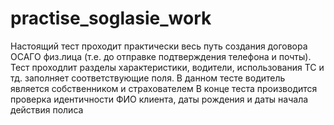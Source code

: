# practise_soglasie_work
Настоящий тест проходит практически весь путь создания договора ОСАГО физ.лица (т.е. до отправке подтверждения телефона и почты). 
Тест проходлит разделы характеристики, водители, использования ТС и тд. заполняет соответствующие поля. 
В данном тесте водитель является собственником и страхователем
В конце теста производится проверка идентичности ФИО клиента, даты рождения и даты начала действия полиса
